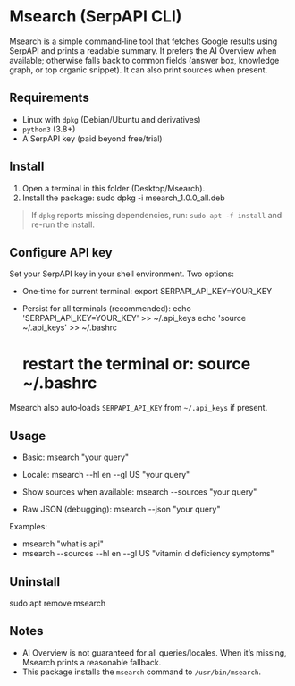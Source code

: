 # Msearch (SerpAPI CLI)

Msearch is a simple command‑line tool that fetches Google results using SerpAPI and prints a readable summary. It prefers the AI Overview when available; otherwise falls back to common fields (answer box, knowledge graph, or top organic snippet). It can also print sources when present.

## Requirements
- Linux with `dpkg` (Debian/Ubuntu and derivatives)
- `python3` (3.8+)
- A SerpAPI key (paid beyond free/trial)

## Install
1. Open a terminal in this folder (Desktop/Msearch).
2. Install the package:
   sudo dpkg -i msearch_1.0.0_all.deb

> If `dpkg` reports missing dependencies, run: `sudo apt -f install` and re-run the install.

## Configure API key
Set your SerpAPI key in your shell environment. Two options:

- One‑time for current terminal:
  export SERPAPI_API_KEY=YOUR_KEY

- Persist for all terminals (recommended):
  echo 'SERPAPI_API_KEY=YOUR_KEY' >> ~/.api_keys
  echo 'source ~/.api_keys' >> ~/.bashrc
  # restart the terminal or: source ~/.bashrc

Msearch also auto‑loads `SERPAPI_API_KEY` from `~/.api_keys` if present.

## Usage
- Basic:
  msearch "your query"

- Locale:
  msearch --hl en --gl US "your query"

- Show sources when available:
  msearch --sources "your query"

- Raw JSON (debugging):
  msearch --json "your query"

Examples:
- msearch "what is api"
- msearch --sources --hl en --gl US "vitamin d deficiency symptoms"

## Uninstall
sudo apt remove msearch

## Notes
- AI Overview is not guaranteed for all queries/locales. When it’s missing, Msearch prints a reasonable fallback.
- This package installs the `msearch` command to `/usr/bin/msearch`.

